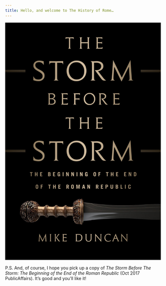 ```yaml
---
title: Hello, and welcome to The History of Rome…
---
```


![The Storm Before the Storm book cover](/lib/images/StormBeforeStorm-bookJacket.jpg)

P.S. And, of course, I hope you pick up a copy of *The Storm Before The Storm: The Beginning of the End of the Roman Republic* (Oct 2017 PublicAffairs). It’s good and you’ll like it!

<!--<a class="button button--primary button--span" href="/episodes">Listen</a>-->
